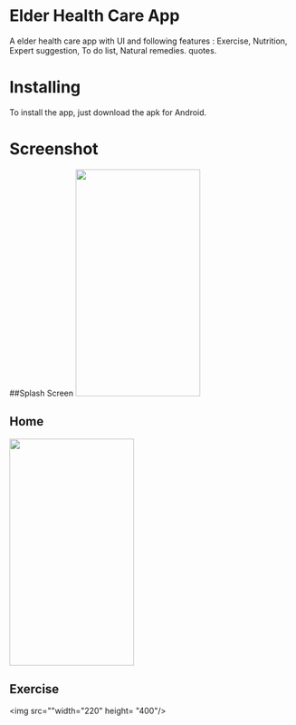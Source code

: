 # Elder Health Care App
A elder health care app with UI and following features : Exercise, Nutrition, Expert suggestion, To do list, Natural remedies. quotes. 

# Installing
To install the app, just download the apk for Android.

# Screenshot
##Splash Screen
 <img src="https://user-images.githubusercontent.com/95238776/143978447-c52e736a-443a-4b97-bc32-aa78b8edd276.JPG" width="220" height="400" />
 
## Home 
<img src="https://user-images.githubusercontent.com/95238776/143981665-4a26ed91-f891-4d47-81d7-f2445ecf2668.JPG" width="220" height="400"/>

## Exercise
<img src=""width="220" height= "400"/>
